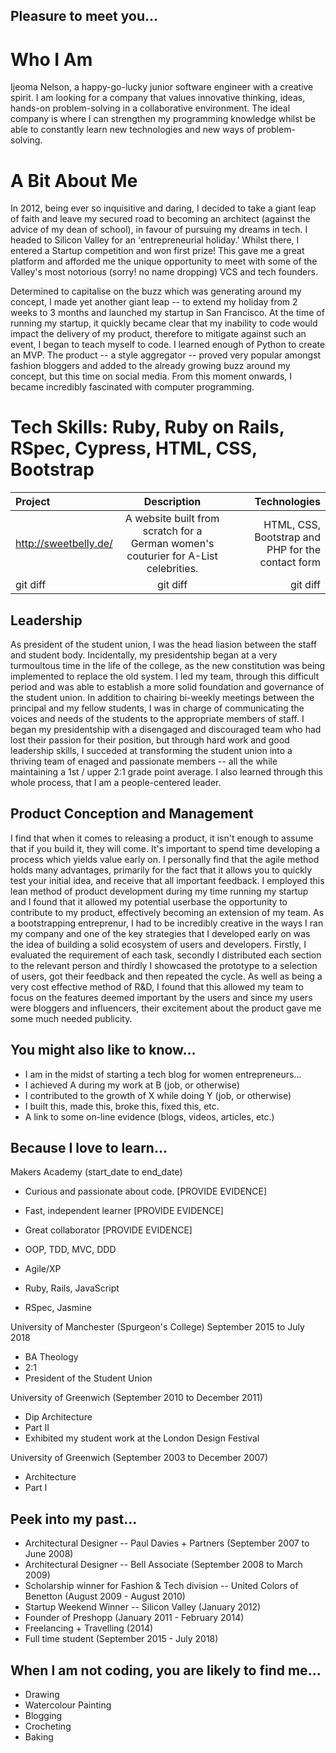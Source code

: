 ## Pleasure to meet you...

# Who I Am

Ijeoma Nelson, a happy-go-lucky junior software engineer with a creative spirit. I am looking for a company that values innovative thinking, ideas, hands-on problem-solving in a collaborative environment. The ideal company is where I can strengthen my programming knowledge whilst be able to constantly learn new technologies and new ways of problem-solving.

# A Bit About Me

In 2012, being ever so inquisitive and daring, I decided to take a giant leap of faith and leave my secured road to becoming an architect (against the advice of my dean of school), in favour of pursuing my dreams in tech. I headed to Silicon Valley for an 'entrepreneurial holiday.' Whilst there, I entered a Startup competition and won first prize! This gave me a great platform and afforded me the unique opportunity to meet with some of the Valley's most notorious (sorry! no name dropping) VCS and tech founders.

Determined to capitalise on the buzz which was generating around my concept, I made yet another giant leap -- to extend my holiday from 2 weeks to 3 months and launched my startup in San Francisco. At the time of running my startup, it quickly became clear that my inability to code would impact the delivery of my product, therefore to mitigate against such an event, I began to teach myself to code. I learned enough of Python to create an MVP. The product -- a style aggregator -- proved very popular amongst fashion bloggers and added to the already growing buzz around my concept, but this time on social media. From this moment onwards, I became incredibly fascinated with computer programming.

# Tech Skills: Ruby, Ruby on Rails, RSpec, Cypress, HTML, CSS, Bootstrap

| Project | Description | Technologies |
| :---         |     :---:      |          ---: |
| http://sweetbelly.de/   | A website built from scratch for a German women's couturier for A-List celebrities.     | HTML, CSS, Bootstrap and PHP for the contact form    |
| git diff     | git diff       | git diff      |

## Leadership

As president of the student union, I was the head liasion between the staff and student body. Incidentally, my presidentship began at a very turmoultous time in the life of the college, as the new constitution was being implemented to replace the old system. I led my team, through this difficult period and was able to establish a more solid foundation and governance of the student union. In addition to chairing bi-weekly meetings between the principal and my fellow students, I was in charge of communicating the voices and needs of the students to the appropriate members of staff. I began my presidentship with a disengaged and discouraged team who had lost their passion for their position, but through hard work and good leadership skills, I succeded at transforming the student union into a thriving team of enaged and passionate members -- all the while maintaining a 1st / upper 2:1 grade point average. I also learned through this whole process, that I am a people-centered leader. 

## Product Conception and Management

I find that when it comes to releasing a product, it isn't enough to assume that if you build it, they will come. It's important to spend time developing a process which yields value early on. I personally find that the agile method holds many advantages, primarily for the fact that it allows you to quickly test your initial idea, and receive that all important feedback. I employed this lean method of product development during my time running my startup and I found that it allowed my potential userbase the opportunity to contribute to my product, effectively becoming an extension of my team. As a bootstrapping entreprenur, I had to be incredibly creative in the ways I ran my company and one of the key strategies that I developed early on was the idea of building a solid ecosystem of users and developers. Firstly, I evaluated the requirement of each task, secondly I distributed each section to the relevant person and thirdly I showcased the prototype to a selection of users, got their feedback and then repeated the cycle. As well as being a very cost effective method of R&D, I found that this allowed my team to focus on the features deemed important by the users and since my users were bloggers and influencers, their excitement about the product gave me some much needed publicity. 


## You might also like to know...

- I am in the midst of starting a tech blog for women entrepreneurs...
- I achieved A during my work at B (job, or otherwise)
- I contributed to the growth of X while doing Y (job, or otherwise)
- I built this, made this, broke this, fixed this, etc.
- A link to some on-line evidence (blogs, videos, articles, etc.)

## Because I love to learn...

Makers Academy (start_date to end_date)

- Curious and passionate about code. [PROVIDE EVIDENCE]
- Fast, independent learner [PROVIDE EVIDENCE]
- Great collaborator [PROVIDE EVIDENCE]

- OOP, TDD, MVC, DDD
- Agile/XP
- Ruby, Rails, JavaScript
- RSpec, Jasmine

University of Manchester (Spurgeon's College) September 2015 to July 2018

* BA Theology
* 2:1
* President of the Student Union

University of Greenwich (September 2010 to December 2011)

* Dip Architecture
* Part II
* Exhibited my student work at the London Design Festival

University of Greenwich (September 2003 to December 2007)

* Architecture
* Part I

## Peek into my past...

* Architectural Designer -- Paul Davies + Partners (September 2007 to June 2008)
* Architectural Designer -- Bell Associate (September 2008 to March 2009)   
* Scholarship winner for Fashion & Tech division -- United Colors of Benetton (August 2009 - August 2010)
* Startup Weekend Winner -- Silicon Valley (January 2012)
* Founder of Preshopp (January 2011 - February 2014)
* Freelancing + Travelling (2014)
* Full time student (September 2015 - July 2018)

## When I am not coding, you are likely to find me...

* Drawing
* Watercolour Painting
* Blogging
* Crocheting
* Baking
